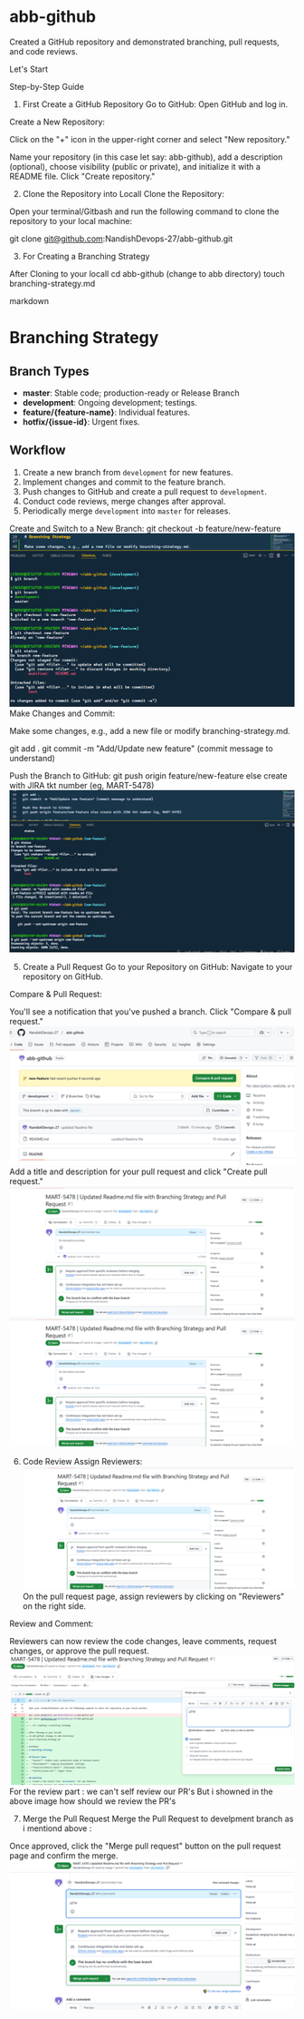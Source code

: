# abb-github

Created a GitHub repository and demonstrated branching, pull requests, and code reviews.

Let's Start

Step-by-Step Guide
1. First Create a GitHub Repository
Go to GitHub: Open GitHub and log in.

Create a New Repository:

Click on the "+" icon in the upper-right corner and select "New repository."

Name your repository (in this case let say: abb-github), add a description (optional), choose visibility (public or private), and initialize it with a README file. Click "Create repository."

2. Clone the Repository into Locall
Clone the Repository:

Open your terminal/Gitbash and run the following command to clone the repository to your local machine:

git clone git@github.com:NandishDevops-27/abb-github.git

3. For Creating a Branching Strategy

After Cloning to your locall
cd abb-github (change to abb directory)
touch branching-strategy.md

markdown
# Branching Strategy

## Branch Types
- **master**: Stable code; production-ready or Release Branch
- **development**: Ongoing development; testings.
- **feature/{feature-name}**: Individual features.
- **hotfix/{issue-id}**: Urgent fixes.

## Workflow
1. Create a new branch from `development` for new features.
2. Implement changes and commit to the feature branch.
3. Push changes to GitHub and create a pull request to `development`.
4. Conduct code reviews, merge changes after approval.
5. Periodically merge `development` into `master` for releases.

Create and Switch to a New Branch:
git checkout -b feature/new-feature
![alt text](<Screenshot (8).png>)
Make Changes and Commit:

Make some changes, e.g., add a new file or modify branching-strategy.md.

git add .
git commit -m "Add/Update new feature" (commit message to understand)

Push the Branch to GitHub:
git push origin feature/new-feature else create with JIRA tkt number (eg, MART-5478)
![alt text](<Screenshot (9).png>)

5. Create a Pull Request
Go to your Repository on GitHub: Navigate to your repository on GitHub.

Compare & Pull Request:

You'll see a notification that you've pushed a branch. Click "Compare & pull request."
![alt text](<Screenshot (10).png>)
Add a title and description for your pull request and click "Create pull request."
![alt text](<Screenshot (14)-1.png>)
![alt text](<Screenshot (14).png>)

6. Code Review
Assign Reviewers:
![alt text](<Screenshot (14)-2.png>)  
On the pull request page, assign reviewers by clicking on "Reviewers" on the right side.

Review and Comment:

Reviewers can now review the code changes, leave comments, request changes, or approve the pull request.
![alt text](<Screenshot (15).png>)
For the review part : we can't self review our  PR's But i showned in the above image how should we review the PR's

7. Merge the Pull Request
Merge the Pull Request to develpment branch as i mentiond above :

Once approved, click the "Merge pull request" button on the pull request page and confirm the merge.
![alt text](<Screenshot (16).png>)
